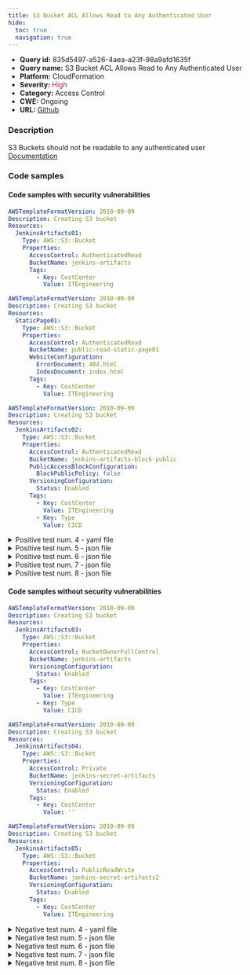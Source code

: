```yaml
---
title: S3 Bucket ACL Allows Read to Any Authenticated User
hide:
  toc: true
  navigation: true
---
```


<style>
  .highlight .hll {
    background-color: #ff171742;
  }
  .md-content {
    max-width: 1100px;
    margin: 0 auto;
  }
</style>

-   **Query id:** 835d5497-a526-4aea-a23f-98a9afd1635f
-   **Query name:** S3 Bucket ACL Allows Read to Any Authenticated User
-   **Platform:** CloudFormation
-   **Severity:** <span style="color:#bb2124">High</span>
-   **Category:** Access Control
-   **CWE:** Ongoing
-   **URL:** [Github](https://github.com/Checkmarx/kics/tree/master/assets/queries/cloudFormation/aws/s3_bucket_acl_allows_read_to_any_authenticated_user)

### Description
S3 Buckets should not be readable to any authenticated user<br>
[Documentation](https://docs.aws.amazon.com/AWSCloudFormation/latest/UserGuide/aws-properties-s3-bucket.html)

### Code samples
#### Code samples with security vulnerabilities
```yaml title="Positive test num. 1 - yaml file" hl_lines="7"
AWSTemplateFormatVersion: 2010-09-09
Description: Creating S3 bucket
Resources:
  JenkinsArtifacts01:
    Type: AWS::S3::Bucket
    Properties:
      AccessControl: AuthenticatedRead
      BucketName: jenkins-artifacts
      Tags:
        - Key: CostCenter
          Value: ITEngineering

```
```yaml title="Positive test num. 2 - yaml file" hl_lines="7"
AWSTemplateFormatVersion: 2010-09-09
Description: Creating S3 bucket
Resources:
  StaticPage01:
    Type: AWS::S3::Bucket
    Properties:
      AccessControl: AuthenticatedRead
      BucketName: public-read-static-page01
      WebsiteConfiguration:
        ErrorDocument: 404.html
        IndexDocument: index.html
      Tags:
        - Key: CostCenter
          Value: ITEngineering

```
```yaml title="Positive test num. 3 - yaml file" hl_lines="7"
AWSTemplateFormatVersion: 2010-09-09
Description: Creating S3 bucket
Resources:
  JenkinsArtifacts02:
    Type: AWS::S3::Bucket
    Properties:
      AccessControl: AuthenticatedRead
      BucketName: jenkins-artifacts-block-public
      PublicAccessBlockConfiguration:
        BlockPublicPolicy: false
      VersioningConfiguration:
        Status: Enabled
      Tags:
        - Key: CostCenter
          Value: ITEngineering
        - Key: Type
          Value: CICD

```
<details><summary>Positive test num. 4 - yaml file</summary>

```yaml hl_lines="7"
AWSTemplateFormatVersion: 2010-09-09
Description: Creating S3 bucket
Resources:
  S3BucketForWebsiteContent:
    Type: AWS::S3::Bucket
    Properties:
      AccessControl: AuthenticatedRead
      WebsiteConfiguration:
        IndexDocument: index.html
        ErrorDocument: error.html

```
</details>
<details><summary>Positive test num. 5 - json file</summary>

```json hl_lines="7"
{
  "AWSTemplateFormatVersion": "2010-09-09T00:00:00Z",
  "Description": "Creating S3 bucket",
  "Resources": {
    "JenkinsArtifacts01": {
      "Properties": {
        "AccessControl": "AuthenticatedRead",
        "BucketName": "jenkins-artifacts",
        "Tags": [
          {
            "Value": "ITEngineering",
            "Key": "CostCenter"
          }
        ]
      },
      "Type": "AWS::S3::Bucket"
    }
  }
}

```
</details>
<details><summary>Positive test num. 6 - json file</summary>

```json hl_lines="7"
{
  "AWSTemplateFormatVersion": "2010-09-09T00:00:00Z",
  "Description": "Creating S3 bucket",
  "Resources": {
    "StaticPage01": {
      "Properties": {
        "AccessControl": "AuthenticatedRead",
        "BucketName": "public-read-static-page01",
        "WebsiteConfiguration": {
          "ErrorDocument": "404.html",
          "IndexDocument": "index.html"
        },
        "Tags": [
          {
            "Key": "CostCenter",
            "Value": "ITEngineering"
          }
        ]
      },
      "Type": "AWS::S3::Bucket"
    }
  }
}

```
</details>
<details><summary>Positive test num. 7 - json file</summary>

```json hl_lines="20"
{
  "Description": "Creating S3 bucket",
  "Resources": {
    "JenkinsArtifacts02": {
      "Type": "AWS::S3::Bucket",
      "Properties": {
        "VersioningConfiguration": {
          "Status": "Enabled"
        },
        "Tags": [
          {
            "Key": "CostCenter",
            "Value": "ITEngineering"
          },
          {
            "Key": "Type",
            "Value": "CICD"
          }
        ],
        "AccessControl": "AuthenticatedRead",
        "BucketName": "jenkins-artifacts-block-public",
        "PublicAccessBlockConfiguration": {
          "BlockPublicPolicy": false
        }
      }
    }
  },
  "AWSTemplateFormatVersion": "2010-09-09T00:00:00Z"
}

```
</details>
<details><summary>Positive test num. 8 - json file</summary>

```json hl_lines="7"
{
  "Description": "Creating S3 bucket",
  "Resources": {
    "S3BucketForWebsiteContent": {
      "Type": "AWS::S3::Bucket",
      "Properties": {
        "AccessControl": "AuthenticatedRead",
        "WebsiteConfiguration": {
          "IndexDocument": "index.html",
          "ErrorDocument": "error.html"
        }
      }
    }
  },
  "AWSTemplateFormatVersion": "2010-09-09T00:00:00Z"
}

```
</details>


#### Code samples without security vulnerabilities
```yaml title="Negative test num. 1 - yaml file"
AWSTemplateFormatVersion: 2010-09-09
Description: Creating S3 bucket
Resources:
  JenkinsArtifacts03:
    Type: AWS::S3::Bucket
    Properties:
      AccessControl: BucketOwnerFullControl
      BucketName: jenkins-artifacts
      VersioningConfiguration:
        Status: Enabled
      Tags:
        - Key: CostCenter
          Value: ITEngineering
        - Key: Type
          Value: CICD

```
```yaml title="Negative test num. 2 - yaml file"
AWSTemplateFormatVersion: 2010-09-09
Description: Creating S3 bucket
Resources:
  JenkinsArtifacts04:
    Type: AWS::S3::Bucket
    Properties:
      AccessControl: Private
      BucketName: jenkins-secret-artifacts
      VersioningConfiguration:
        Status: Enabled
      Tags:
        - Key: CostCenter
          Value: ''

```
```yaml title="Negative test num. 3 - yaml file"
AWSTemplateFormatVersion: 2010-09-09
Description: Creating S3 bucket
Resources:
  JenkinsArtifacts05:
    Type: AWS::S3::Bucket
    Properties:
      AccessControl: PublicReadWrite
      BucketName: jenkins-secret-artifacts2
      VersioningConfiguration:
        Status: Enabled
      Tags:
        - Key: CostCenter
          Value: ITEngineering

```
<details><summary>Negative test num. 4 - yaml file</summary>

```yaml
AWSTemplateFormatVersion: 2010-09-09
Description: Creating S3 bucket
Resources:
  StaticPage03:
    Type: AWS::S3::Bucket
    Properties:
      AccessControl: PublicRead
      BucketName: public-read-static-page
      WebsiteConfiguration:
        ErrorDocument: 404.html
        IndexDocument: index.html
      Tags:
        - Key: CostCenter
          Value: ITEngineering
Outputs:
  WebsiteURL:
    Value:
      Fn::GetAtt:
        - StaticPage03
        - WebsiteURL
    Description: URL for website hosted on S3
  S3BucketSecureURL:
    Value:
      Fn::Join:
        - ""
        - - https://
          - Fn::GetAtt:
              - StaticPage03
              - DomainName
    Description: Name of S3 bucket to hold website content

```
</details>
<details><summary>Negative test num. 5 - json file</summary>

```json
{
  "AWSTemplateFormatVersion": "2010-09-09T00:00:00Z",
  "Description": "Creating S3 bucket",
  "Resources": {
    "JenkinsArtifacts03": {
      "Type": "AWS::S3::Bucket",
      "Properties": {
        "Tags": [
          {
            "Key": "CostCenter",
            "Value": "ITEngineering"
          },
          {
            "Key": "Type",
            "Value": "CICD"
          }
        ],
        "AccessControl": "BucketOwnerFullControl",
        "BucketName": "jenkins-artifacts",
        "VersioningConfiguration": {
          "Status": "Enabled"
        }
      }
    }
  }
}

```
</details>
<details><summary>Negative test num. 6 - json file</summary>

```json
{
  "AWSTemplateFormatVersion": "2010-09-09T00:00:00Z",
  "Description": "Creating S3 bucket",
  "Resources": {
    "JenkinsArtifacts04": {
      "Type": "AWS::S3::Bucket",
      "Properties": {
        "AccessControl": "Private",
        "BucketName": "jenkins-secret-artifacts",
        "VersioningConfiguration": {
          "Status": "Enabled"
        },
        "Tags": [
          {
            "Key": "CostCenter",
            "Value": ""
          }
        ]
      }
    }
  }
}

```
</details>
<details><summary>Negative test num. 7 - json file</summary>

```json
{
  "AWSTemplateFormatVersion": "2010-09-09T00:00:00Z",
  "Description": "Creating S3 bucket",
  "Resources": {
    "JenkinsArtifacts05": {
      "Properties": {
        "BucketName": "jenkins-secret-artifacts2",
        "VersioningConfiguration": {
          "Status": "Enabled"
        },
        "Tags": [
          {
            "Value": "ITEngineering",
            "Key": "CostCenter"
          }
        ],
        "AccessControl": "PublicReadWrite"
      },
      "Type": "AWS::S3::Bucket"
    }
  }
}

```
</details>
<details><summary>Negative test num. 8 - json file</summary>

```json
{
  "Resources": {
    "StaticPage03": {
      "Type": "AWS::S3::Bucket",
      "Properties": {
        "Tags": [
          {
            "Key": "CostCenter",
            "Value": "ITEngineering"
          }
        ],
        "AccessControl": "PublicRead",
        "BucketName": "public-read-static-page",
        "WebsiteConfiguration": {
          "ErrorDocument": "404.html",
          "IndexDocument": "index.html"
        }
      }
    }
  },
  "Outputs": {
    "WebsiteURL": {
      "Value": {
        "Fn::GetAtt": [
          "StaticPage03",
          "WebsiteURL"
        ]
      },
      "Description": "URL for website hosted on S3"
    },
    "S3BucketSecureURL": {
      "Description": "Name of S3 bucket to hold website content",
      "Value": {
        "Fn::Join": [
          "",
          [
            "https://",
            {
              "Fn::GetAtt": [
                "StaticPage03",
                "DomainName"
              ]
            }
          ]
        ]
      }
    }
  },
  "AWSTemplateFormatVersion": "2010-09-09T00:00:00Z",
  "Description": "Creating S3 bucket"
}

```
</details>
